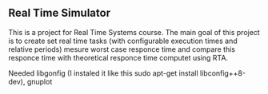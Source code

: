 <h2> Real Time Simulator </h2>

This is a project for Real Time Systems course. The main goal of this project is to create set real time tasks (with configurable execution times and relative periods) mesure worst case responce time and compare this responce time with theoretical responce time computet using RTA.

Needed libgonfig (I instaled it like this sudo apt-get install libconfig++8-dev), gnuplot